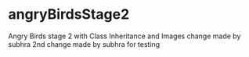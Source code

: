 # angryBirdsStage2
Angry Birds stage 2 with Class Inheritance and Images
change made by subhra
2nd change made by subhra for testing